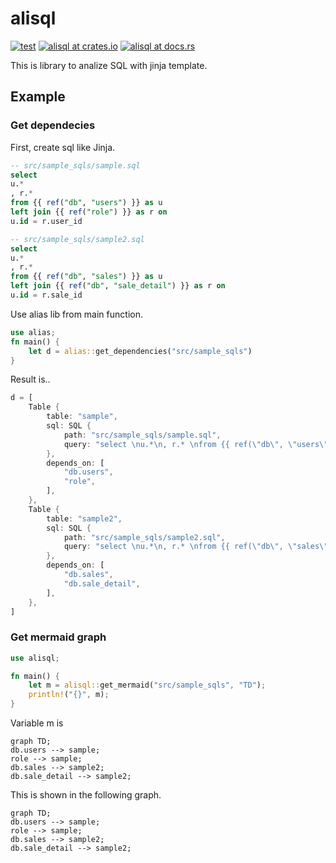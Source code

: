 # alisql
[![test](https://github.com/yujikawa/alisql/actions/workflows/test.yml/badge.svg)](https://github.com/yujikawa/alisql/actions/workflows/test.yml)
[![alisql at crates.io](https://img.shields.io/crates/v/alisql.svg)](https://crates.io/crates/alisql)
[![alisql at docs.rs](https://docs.rs/alisql/badge.svg)](https://docs.rs/alisql)

This is library to analize SQL with jinja template.

## Example
### Get dependecies
First, create sql like Jinja.

```sql
-- src/sample_sqls/sample.sql
select 
u.*
, r.* 
from {{ ref("db", "users") }} as u
left join {{ ref("role") }} as r on
u.id = r.user_id
```

```sql
-- src/sample_sqls/sample2.sql
select 
u.*
, r.* 
from {{ ref("db", "sales") }} as u
left join {{ ref("db", "sale_detail") }} as r on
u.id = r.sale_id
```

Use alias lib from main function. 

```rust
use alias;
fn main() {
    let d = alias::get_dependencies("src/sample_sqls") 
}
```

Result is..

```rust
d = [
    Table {
        table: "sample",
        sql: SQL {
            path: "src/sample_sqls/sample.sql",
            query: "select \nu.*\n, r.* \nfrom {{ ref(\"db\", \"users\") }} as u\nleft join {{ ref(\"role\") }} as r on\nu.id = r.user_id",
        },
        depends_on: [
            "db.users",
            "role",
        ],
    },
    Table {
        table: "sample2",
        sql: SQL {
            path: "src/sample_sqls/sample2.sql",
            query: "select \nu.*\n, r.* \nfrom {{ ref(\"db\", \"sales\") }} as u\nleft join {{ ref(\"db\", \"sale_detail\") }} as r on\nu.id = r.sale_id",
        },
        depends_on: [
            "db.sales",
            "db.sale_detail",
        ],
    },
]
```

### Get mermaid graph
```rust
use alisql;

fn main() {
    let m = alisql::get_mermaid("src/sample_sqls", "TD");
    println!("{}", m);
}
```

Variable m is 

```
graph TD;
db.users --> sample;
role --> sample;
db.sales --> sample2;
db.sale_detail --> sample2;
```

This is shown in the following graph.

```mermaid
graph TD;
db.users --> sample;
role --> sample;
db.sales --> sample2;
db.sale_detail --> sample2;
```